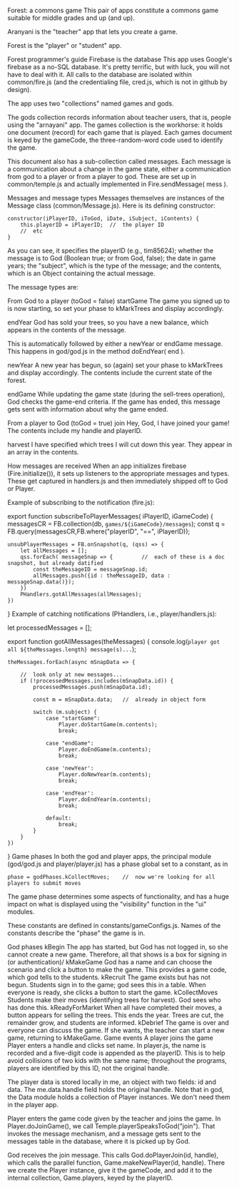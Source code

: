 Forest: a commons game
This pair of apps constitute a commons game suitable for middle grades and up (and up).

Aranyani is the "teacher" app that lets you create a game.

Forest is the "player" or "student" app.

Forest programmer's guide
Firebase is the database
This app uses Google's firebase as a no-SQL database. It's pretty terrific, but with luck, you will not have to deal with it. All calls to the database are isolated within common/fire.js (and the credentialing file, cred.js, which is not in github by design).

The app uses two "collections" named games and gods.

The gods collection records information about teacher users, that is, people using the "arnayani" app.
The games collection is the workhorse: it holds one document (record) for each game that is played.
Each games document is keyed by the gameCode, the three-random-word code used to identify the game.

This document also has a sub-collection called messages. Each message is a communication about a change in the game state, either a communication from god to a player or from a player to god. These are set up in common/temple.js and actually implemented in Fire.sendMessage( mess ).

Messages and message types
Messages themselves are instances of the Message class (common/Message.js). Here is its defining constructor:

    constructor(iPlayerID, iToGod, iDate, iSubject, iContents) {
        this.playerID = iPlayerID;  //  the player ID
        //  etc
    }
As you can see, it specifies the playerID (e.g., tim85624); whether the message is to God (Boolean true; or from God, false); the date in game years; the "subject", which is the type of the message; and the contents, which is an Object containing the actual message.

The message types are:

From God to a player (toGod = false)
startGame The game you signed up to is now starting, so set your phase to kMarkTrees and display accordingly.

endYear God has sold your trees, so you have a new balance, which appears in the contents of the message.

This is automatically followed by either a newYear or endGame message. This happens in god/god.js in the method doEndYear( end ).

newYear A new year has begun, so (again) set your phase to kMarkTrees and display accordingly. The contents include the current state of the forest.

endGame While updating the game state (during the sell-trees operation), God checks the game-end criteria. If the game has ended, this message gets sent with information about why the game ended.

From a player to God (toGod = true)
join Hey, God, I have joined your game! The contents include my handle and playerID.

harvest I have specified which trees I will cut down this year. They appear in an array in the contents.

How messages are received
When an app initializes firebase (Fire.initialize()), it sets up listeners to the appropriate messages and types. These get captured in handlers.js and then immediately shipped off to God or Player.

Example of subscribing to the notification (fire.js):

export function subscribeToPlayerMessages( iPlayerID, iGameCode) {
messagesCR = FB.collection(db, `games/${iGameCode}/messages`);
const q = FB.query(messagesCR,FB.where("playerID", "==", iPlayerID));

    unsubPlayerMessages = FB.onSnapshot(q, (qss) => {
        let allMessages = [];
        qss.forEach( messageSnap => {         //  each of these is a doc snapshot, but already datified
            const theMessageID = messageSnap.id;
            allMessages.push({id : theMessageID, data : messageSnap.data()});
        })
        PHandlers.gotAllMessages(allMessages);
    })
}
Example of catching notifications (PHandlers, i.e., player/handlers.js):

let processedMessages = [];

export function gotAllMessages(theMessages) {
console.log(`player got all ${theMessages.length} message(s)...`);

    theMessages.forEach(async mSnapData => {

        //  look only at new messages...
        if (!processedMessages.includes(mSnapData.id)) {
            processedMessages.push(mSnapData.id);

            const m = mSnapData.data;   //  already in object form

            switch (m.subject) {
                case "startGame":
                    Player.doStartGame(m.contents);
                    break;

                case "endGame":
                    Player.doEndGame(m.contents);
                    break;

                case 'newYear':
                    Player.doNewYear(m.contents);
                    break;

                case 'endYear':
                    Player.doEndYear(m.contents);
                    break;

                default:
                    break;
            }
        }
    })
}
Game phases
In both the god and player apps, the principal module (god/god.js and player/player.js) has a phase global set to a constant, as in

    phase = godPhases.kCollectMoves;    //  now we're looking for all players to submit moves
The game phase determines some aspects of functionality, and has a huge impact on what is displayed using the "visibility" function in the "ui" modules.

These constants are defined in constants/gameConfigs.js. Names of the constants describe the "phase" the game is in.

God phases
kBegin The app has started, but God has not logged in, so she cannot create a new game. Therefore, all that shows is a box for signing in (or authentication)/
kMakeGame God has a name and can choose the scenario and click a button to make the game. This provides a game code, which god tells to the students.
kRecruit The game exists but has not begun. Students sign in to the game; god sees this in a table. When everyone is ready, she clicks a button to start the game.
kCollectMoves Students make their moves (identifying trees for harvest). God sees who has done this.
kReadyForMarket When all have completed their moves, a button appears for selling the trees. This ends the year. Trees are cut, the remainder grow, and students are informed.
kDebrief The game is over and everyone can discuss the game. If she wants, the teacher can start a new game, returning to kMakeGame.
Game events
A player joins the game
Player enters a handle and clicks set name.
In player.js, the name is recorded and a five-digit code is appended as the playerID. This is to help avoid collisions of two kids with the same name; throughout the programs, players are identified by this ID, not the original handle.

The player data is stored locally in me, an object with two fields: id and data. The me.data.handle field holds the original handle. Note that in god, the Data module holds a collection of Player instances. We don't need them in the player app.

Player enters the game code given by the teacher and joins the game.
In Player.doJoinGame(), we call Temple.playerSpeaksToGod("join"). That invokes the message mechanism, and a message gets sent to the messages table in the database, where it is picked up by God.

God receives the join message.
This calls God.doPlayerJoin(id, handle), which calls the parallel function, Game.makeNewPlayer(id, handle). There we create the Player instance, give it the gameCode, and add it to the internal collection, Game.players, keyed by the playerID.